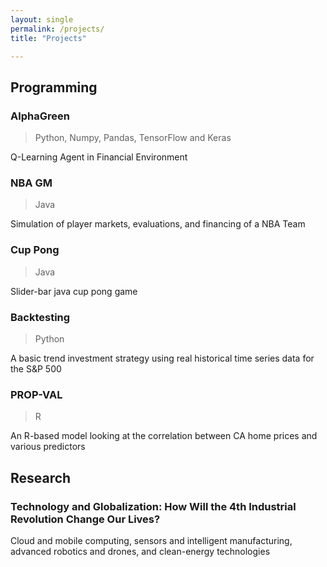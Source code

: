 ```yaml
---
layout: single
permalink: /projects/
title: "Projects"

---
```


## Programming 

### AlphaGreen
> Python, Numpy, Pandas, TensorFlow and Keras
<p>Q-Learning Agent in Financial Environment
<br>

### NBA GM
> Java
<p>Simulation of player markets, evaluations, and financing of a NBA Team
  <br>

### Cup Pong
> Java
<p>Slider-bar java cup pong game
   <br>

### Backtesting
> Python
<p>A basic trend investment strategy using real historical time series data for the S&P 500
  <br>

### PROP-VAL
> R 
<p>An R-based model looking at the correlation between CA home prices and various predictors
  <br>

## Research

### Technology and Globalization: How Will the 4th Industrial Revolution Change Our Lives?
<p>Cloud and mobile computing, sensors and intelligent manufacturing, advanced robotics and drones, and clean-energy technologies
  <br>

